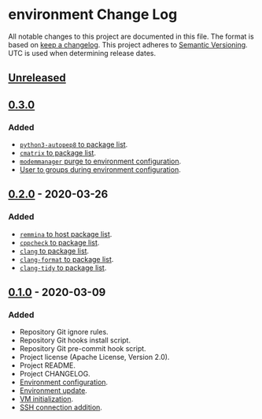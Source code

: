 # environment Change Log
All notable changes to this project are documented in this file.
The format is based on [keep a changelog](https://keepachangelog.com/en/1.0.0/).
This project adheres to [Semantic Versioning](https://semver.org/).
UTC is used when determining release dates.

## [Unreleased](https://github.com/apcountryman/environment/compare/master...develop)

## [0.3.0](https://github.com/apcountryman/environment/compare/0.2.0...0.3.0)
### Added
- [`python3-autopep8` to package list](https://github.com/apcountryman/environment/issues/26).
- [`cmatrix` to package list](https://github.com/apcountryman/environment/issues/27).
- [`modemmanager` purge to environment configuration](https://github.com/apcountryman/environment/issues/28).
- [User to groups during environment configuration](https://github.com/apcountryman/environment/issues/29).

## [0.2.0](https://github.com/apcountryman/environment/compare/0.1.0...0.2.0) - 2020-03-26
### Added
- [`remmina` to host package list](https://github.com/apcountryman/environment/issues/14).
- [`cppcheck` to package list](https://github.com/apcountryman/environment/issues/15).
- [`clang` to package list](https://github.com/apcountryman/environment/issues/16).
- [`clang-format` to package list](https://github.com/apcountryman/environment/issues/17).
- [`clang-tidy` to package list](https://github.com/apcountryman/environment/issues/18).

## [0.1.0](https://github.com/apcountryman/environment/compare/0.0.0...0.1.0) - 2020-03-09
### Added
- Repository Git ignore rules.
- Repository Git hooks install script.
- Repository Git pre-commit hook script.
- Project license (Apache License, Version 2.0).
- Project README.
- Project CHANGELOG.
- [Environment configuration](https://github.com/apcountryman/environment/issues/1).
- [Environment update](https://github.com/apcountryman/environment/issues/2).
- [VM initialization](https://github.com/apcountryman/environment/issues/3).
- [SSH connection addition](https://github.com/apcountryman/environment/issues/4).
